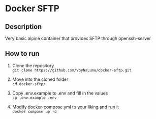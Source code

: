# Docker SFTP

## Description
Very basic alpine container that provides SFTP through openssh-server  

## How to run

1. Clone the repository  
`git clone https://github.com/VoyNaLunu/docker-sftp.git`  

2. Move into the cloned folder  
`cd docker-sftp/`

3. Copy .env.example to .env and fill in the values  
`cp .env.example .env`  

4. Modify docker-compose.yml to your liking and run it  
`docker compose up -d`
